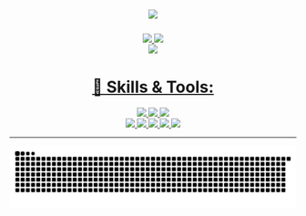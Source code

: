 <h1 align="center">
 <img src="https://readme-typing-svg.herokuapp.com?font=Roboto&color=%2336BCF7&size=27&center=true&width=550&lines=Hi!+I'm+Pedro+%F0%9F%91%8B">
</h1>

<div align="center">
 <a href="https://github.com/PedroRBC">
 <img height="165" src="https://github-readme-stats-pedrorbc.vercel.app//api?username=PedroRBC&show_icons=true&theme=jolly&include_all_commits=true&count_private=true"/>
 <img height="165" src="https://github-readme-stats-pedrorbc.vercel.app//api/top-langs/?username=PedroRBC&layout=compact&langs_count=7&theme=jolly"/>
  <br>
 <img height="185" src="http://github-readme-streak-stats.herokuapp.com?user=PedroRBC&date_format=j%20M%5B%20Y%5D&background=291B3E&sideNums=ffffff&currStreakNum=ffffff&currStreakLabel=a960ff&stroke=FFFFFF&dates=FFFFFF&ring=ff64da&fire=ff64da&sideLabels=a960ff&border=a960ff">
</div>
 
 <h1 align="center"> 🔧 Skills & Tools: </h1>

<p align="center">
  <a href="https://www.typescriptlang.org/">
    <img src="https://img.shields.io/badge/typescript-3178C6?&style=for-the-badge&logo=typescript&logoColor=white">
  </a>
 <a href="https://go.dev">
  <img src="https://img.shields.io/badge/Go-00ADD8?style=for-the-badge&logo=go&logoColor=white">
 </a>
  <a href="https://reactjs.org/">
   <img src="https://img.shields.io/badge/react-61DAFB?&style=for-the-badge&logo=react&logoColor=121212">
  </a>
  
  <br>
<a href="https://code.visualstudio.com/">
    <img src="https://img.shields.io/badge/VS%20Code-007ACC?&style=for-the-badge&logo=visual-studio-code&logoColor=white">
  </a>
 <a href="https://git-scm.com/">
    <img src="https://img.shields.io/badge/git-F05032?&style=for-the-badge&logo=git&logoColor=white">
  </a><a href="https://www.docker.com/">
  <img src="https://img.shields.io/badge/Docker-2496ED?style=for-the-badge&logo=docker&logoColor=white">
</a>
  <a href="https://nodejs.org/en/">
    <img src="https://img.shields.io/badge/NODE.JS-339933?style=for-the-badge&logo=Node.js&logoColor=white">
  </a>
<a href="https://firebase.google.com/">
  <img src="https://img.shields.io/badge/Firebase-FFCA28?style=for-the-badge&logo=firebase&logoColor=black">
</a>
</p>
 
<hr>
 
<div align="center">
 
  ![Snake animation](https://github.com/PedroRBC/PedroRBC/blob/output/github-contribution-grid-snake-dark.svg)
  
</div>
